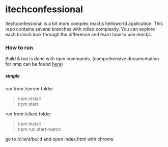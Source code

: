 # itechconfessional

Itechconfessional is a bit more complex reactjs helloworld application. This repo contains several branches with rolled complexity. You can explore each branch look through the difference and learn how to use reactjs.

### How to run

Build & run is done with npm commands. (comprehensive documentation for nmp can be found <a href="https://docs.npmjs.com/">here</a>)

##### simple
run from /server folder
  > npm install</br>
  > npm start

run from /client folder
  > npm install</br>
  > npm run start-watch

go to /client/build and open index.html with chrome
